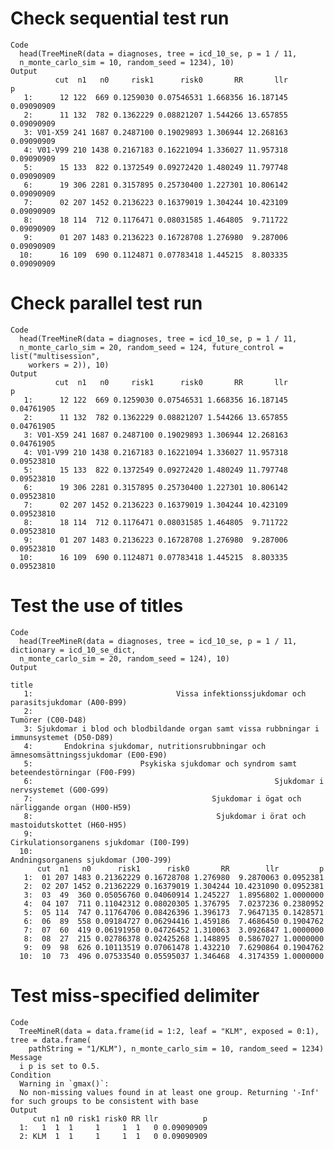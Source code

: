 # Check sequential test run

    Code
      head(TreeMineR(data = diagnoses, tree = icd_10_se, p = 1 / 11,
      n_monte_carlo_sim = 10, random_seed = 1234), 10)
    Output
              cut  n1   n0     risk1      risk0       RR       llr          p
       1:      12 122  669 0.1259030 0.07546531 1.668356 16.187145 0.09090909
       2:      11 132  782 0.1362229 0.08821207 1.544266 13.657855 0.09090909
       3: V01-X59 241 1687 0.2487100 0.19029893 1.306944 12.268163 0.09090909
       4: V01-V99 210 1438 0.2167183 0.16221094 1.336027 11.957318 0.09090909
       5:      15 133  822 0.1372549 0.09272420 1.480249 11.797748 0.09090909
       6:      19 306 2281 0.3157895 0.25730400 1.227301 10.806142 0.09090909
       7:      02 207 1452 0.2136223 0.16379019 1.304244 10.423109 0.09090909
       8:      18 114  712 0.1176471 0.08031585 1.464805  9.711722 0.09090909
       9:      01 207 1483 0.2136223 0.16728708 1.276980  9.287006 0.09090909
      10:      16 109  690 0.1124871 0.07783418 1.445215  8.803335 0.09090909

# Check parallel test run

    Code
      head(TreeMineR(data = diagnoses, tree = icd_10_se, p = 1 / 11,
      n_monte_carlo_sim = 20, random_seed = 124, future_control = list("multisession",
        workers = 2)), 10)
    Output
              cut  n1   n0     risk1      risk0       RR       llr          p
       1:      12 122  669 0.1259030 0.07546531 1.668356 16.187145 0.04761905
       2:      11 132  782 0.1362229 0.08821207 1.544266 13.657855 0.04761905
       3: V01-X59 241 1687 0.2487100 0.19029893 1.306944 12.268163 0.04761905
       4: V01-V99 210 1438 0.2167183 0.16221094 1.336027 11.957318 0.09523810
       5:      15 133  822 0.1372549 0.09272420 1.480249 11.797748 0.09523810
       6:      19 306 2281 0.3157895 0.25730400 1.227301 10.806142 0.09523810
       7:      02 207 1452 0.2136223 0.16379019 1.304244 10.423109 0.09523810
       8:      18 114  712 0.1176471 0.08031585 1.464805  9.711722 0.09523810
       9:      01 207 1483 0.2136223 0.16728708 1.276980  9.287006 0.09523810
      10:      16 109  690 0.1124871 0.07783418 1.445215  8.803335 0.09523810

# Test the use of titles

    Code
      head(TreeMineR(data = diagnoses, tree = icd_10_se, p = 1 / 11, dictionary = icd_10_se_dict,
      n_monte_carlo_sim = 20, random_seed = 124), 10)
    Output
                                                                                            title
       1:                                Vissa infektionssjukdomar och parasitsjukdomar (A00-B99)
       2:                                                                       Tumörer (C00-D48)
       3: Sjukdomar i blod och blodbildande organ samt vissa rubbningar i immunsystemet (D50-D89)
       4:       Endokrina sjukdomar, nutritionsrubbningar och ämnesomsättningssjukdomar (E00-E90)
       5:                        Psykiska sjukdomar och syndrom samt beteendestörningar (F00-F99)
       6:                                                      Sjukdomar i nervsystemet (G00-G99)
       7:                                        Sjukdomar i ögat och närliggande organ (H00-H59)
       8:                                         Sjukdomar i örat och mastoidutskottet (H60-H95)
       9:                                                Cirkulationsorganens sjukdomar (I00-I99)
      10:                                                    Andningsorganens sjukdomar (J00-J99)
          cut  n1   n0      risk1      risk0       RR        llr         p
       1:  01 207 1483 0.21362229 0.16728708 1.276980  9.2870063 0.0952381
       2:  02 207 1452 0.21362229 0.16379019 1.304244 10.4231090 0.0952381
       3:  03  49  360 0.05056760 0.04060914 1.245227  1.8956802 1.0000000
       4:  04 107  711 0.11042312 0.08020305 1.376795  7.0237236 0.2380952
       5:  05 114  747 0.11764706 0.08426396 1.396173  7.9647135 0.1428571
       6:  06  89  558 0.09184727 0.06294416 1.459186  7.4686450 0.1904762
       7:  07  60  419 0.06191950 0.04726452 1.310063  3.0926847 1.0000000
       8:  08  27  215 0.02786378 0.02425268 1.148895  0.5867027 1.0000000
       9:  09  98  626 0.10113519 0.07061478 1.432210  7.6290864 0.1904762
      10:  10  73  496 0.07533540 0.05595037 1.346468  4.3174359 1.0000000

# Test miss-specified delimiter

    Code
      TreeMineR(data = data.frame(id = 1:2, leaf = "KLM", exposed = 0:1), tree = data.frame(
        pathString = "1/KLM"), n_monte_carlo_sim = 10, random_seed = 1234)
    Message
      i p is set to 0.5.
    Condition
      Warning in `gmax()`:
      No non-missing values found in at least one group. Returning '-Inf' for such groups to be consistent with base
    Output
         cut n1 n0 risk1 risk0 RR llr          p
      1:   1  1  1     1     1  1   0 0.09090909
      2: KLM  1  1     1     1  1   0 0.09090909

